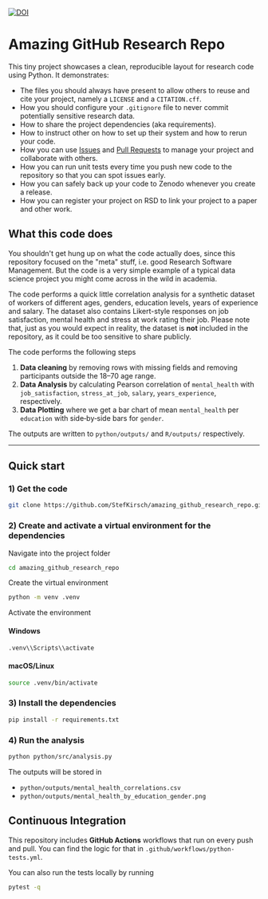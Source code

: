 [![DOI](https://zenodo.org/badge/DOI/10.5281/zenodo.16950343.svg)](https://doi.org/10.5281/zenodo.16950343)

# Amazing GitHub Research Repo

This tiny project showcases a clean, reproducible layout for research code using Python. It demonstrates:

- The files you should always have present to allow others to reuse and cite your project, namely a `LICENSE` and a `CITATION.cff`.
- How you should configure your `.gitignore` file to never commit potentially sensitive research data.
- How to share the project dependencies (aka requirements).
- How to instruct other on how to set up their system and how to rerun your code.
- How you can use [Issues](https://docs.github.com/en/issues/tracking-your-work-with-issues/about-issues) and [Pull Requests](https://docs.github.com/en/pull-requests/collaborating-with-pull-requests/proposing-changes-to-your-work-with-pull-requests/about-pull-requests) to manage your project and collaborate with others.
- How you can run unit tests every time you push new code to the repository so that you can spot issues early.
- How you can safely back up your code to Zenodo whenever you create a release.
- How you can register your project on RSD to link your project to a paper and other work.

## What this code does

You shouldn't get hung up on what the code actually does, since this repository focused on the "meta" stuff, i.e. good Research Software Management. But the code is a very simple example of a typical data science project you might come across in the wild in academia.

The code performs a quick little correlation analysis for a synthetic dataset of workers of different ages, genders, education levels, years of experience and salary. The dataset also contains Likert-style responses on job satisfaction, mental health and stress at work rating their job. Please note that, just as you would expect in reality, the dataset is **not** included in the repository, as it could be too sensitive to share publicly.

The code performs the following steps

1. **Data cleaning** by removing rows with missing fields and removing participants outside the 18–70 age range.
2. **Data Analysis** by calculating Pearson correlation of `mental_health` with `job_satisfaction`, `stress_at_job`, `salary`, `years_experience`, respectively.
3. **Data Plotting** where we get a bar chart of mean `mental_health` per `education` with side‑by‑side bars for `gender`.

The outputs are written to `python/outputs/` and `R/outputs/` respectively.

---

## Quick start

### 1) Get the code

```bash
git clone https://github.com/StefKirsch/amazing_github_research_repo.git
```

### 2) Create and activate a virtual environment for the dependencies

Navigate into the project folder

```bash
cd amazing_github_research_repo
```

Create the virtual environment

```bash
python -m venv .venv
```

Activate the environment

#### Windows

```bash
.venv\\Scripts\\activate
```

#### macOS/Linux

```bash
source .venv/bin/activate
```

### 3) Install the dependencies

```bash
pip install -r requirements.txt
```

### 4) Run the analysis

```bash
python python/src/analysis.py
```

The outputs will be stored in

- `python/outputs/mental_health_correlations.csv`
- `python/outputs/mental_health_by_education_gender.png`

## Continuous Integration

This repository includes **GitHub Actions** workflows that run on every push and pull. You can find the logic for that in `.github/workflows/python-tests.yml`.

You can also run the tests locally by running

```bash
pytest -q
```
